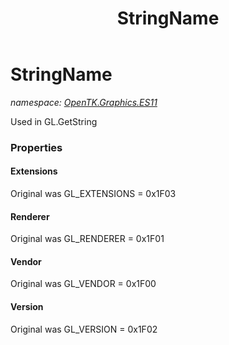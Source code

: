 ﻿---
title: StringName
---

# StringName
_namespace: [OpenTK.Graphics.ES11](N-OpenTK.Graphics.ES11.html)_

Used in GL.GetString



### Properties

#### Extensions
Original was GL_EXTENSIONS = 0x1F03
#### Renderer
Original was GL_RENDERER = 0x1F01
#### Vendor
Original was GL_VENDOR = 0x1F00
#### Version
Original was GL_VERSION = 0x1F02

